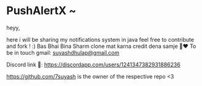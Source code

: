 # PushAlertX  ~ 

heyy, 

here i will be sharing my notifications system in java 
feel free to contribute and fork !  :)
Bas Bhai Bina Sharm clone mat karna credit dena samje  🥹♥️ 
To be in touch gmail: suyashdhulap@gmail.com

 
Discord link 🔗:
 https://discordapp.com/users/1241347382931886236


 
https://github.com/7suyash is the owner of the respective repo 
<3
